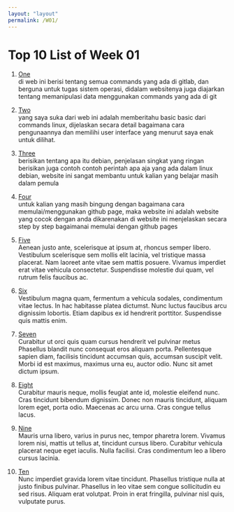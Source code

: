 ```yaml
---
layout: "layout"
permalink: /W01/
---
```


# Top 10 List of Week 01

1. [One](https://git-scm.com/docs/git-config)<br>
di web ini berisi tentang semua commands yang ada di gitlab, 
dan berguna untuk tugas sistem operasi, didalam websitenya 
juga diajarkan tentang memanipulasi data menggunakan commands yang ada di git

2. [Two](https://www.hostinger.com/tutorials/linux-commands)<br>
yang saya suka dari web ini adalah memberitahu basic basic dari commands linux,
 dijelaskan secara detail bagaimana cara pengunaannya dan
 memilihi user interface yang menurut saya enak untuk dilihat.

3. [Three](https://qwords.com/blog/debian-adalah/)<br>
berisikan tentang apa itu debian, penjelasan singkat yang ringan
berisikan juga contoh contoh perintah apa aja yang ada dalam linux debian,
website ini sangat membantu untuk kalian yang belajar masih dalam pemula

4. [Four](hhttps://guides.github.com/features/pages/)<br>
untuk kalian yang masih bingung dengan bagaimana cara memulai/menggunakan 
github page, maka website ini adalah website yang cocok dengan anda dikarenakan di website ini
menjelaskan secara step by step bagaimanai memulai dengan github pages

5. [Five](https://en.wikipedia.org/wiki/5)<br>
Aenean justo ante, scelerisque at ipsum at, rhoncus semper libero.
Vestibulum scelerisque sem mollis elit lacinia, vel tristique massa placerat.
Nam laoreet ante vitae sem mattis posuere.
Vivamus imperdiet erat vitae vehicula consectetur.
Suspendisse molestie dui quam, vel rutrum felis faucibus ac.

6. [Six](https://en.wikipedia.org/wiki/6)<br>
Vestibulum magna quam, fermentum a vehicula sodales, condimentum vitae lectus.
In hac habitasse platea dictumst.
Nunc luctus faucibus arcu dignissim lobortis.
Etiam dapibus ex id hendrerit porttitor.
Suspendisse quis mattis enim.

7. [Seven](https://en.wikipedia.org/wiki/7)<br>
Curabitur ut orci quis quam cursus hendrerit vel pulvinar metus
Phasellus blandit nunc consequat eros aliquam porta.
Pellentesque sapien diam, facilisis tincidunt accumsan quis, accumsan suscipit velit. 
Morbi id est maximus, maximus urna eu, auctor odio. 
Nunc sit amet dictum ipsum.

8. [Eight](https://en.wikipedia.org/wiki/8)<br>
Curabitur mauris neque, mollis feugiat ante id, molestie eleifend nunc.
Cras tincidunt bibendum dignissim.
Donec non mauris tincidunt, aliquam lorem eget, porta odio.
Maecenas ac arcu urna.
Cras congue tellus lacus.

9. [Nine](https://en.wikipedia.org/wiki/9)<br>
Mauris urna libero, varius in purus nec, tempor pharetra lorem.
Vivamus lorem nisi, mattis ut tellus at, tincidunt cursus libero.
Curabitur vehicula placerat neque eget iaculis.
Nulla facilisi.
Cras condimentum leo a libero cursus lacinia.

10. [Ten](https://en.wikipedia.org/wiki/10)<br>
Nunc imperdiet gravida lorem vitae tincidunt. 
Phasellus tristique nulla at justo finibus pulvinar.
Phasellus in leo vitae sem congue sollicitudin eu sed risus.
Aliquam erat volutpat.
Proin in erat fringilla, pulvinar nisl quis, vulputate purus.

